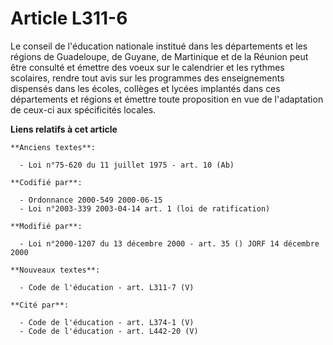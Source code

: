 # Article L311-6

Le conseil de l'éducation nationale institué dans les départements et les régions de Guadeloupe, de Guyane, de Martinique et
de la Réunion peut être consulté et émettre des voeux sur le calendrier et les rythmes scolaires, rendre tout avis sur les
programmes des enseignements dispensés dans les écoles, collèges et lycées implantés dans ces départements et régions et
émettre toute proposition en vue de l'adaptation de ceux-ci aux spécificités locales.

**Liens relatifs à cet article**

	**Anciens textes**:

	  - Loi n°75-620 du 11 juillet 1975 - art. 10 (Ab)

	**Codifié par**:

	  - Ordonnance 2000-549 2000-06-15
	  - Loi n°2003-339 2003-04-14 art. 1 (loi de ratification)

	**Modifié par**:

	  - Loi n°2000-1207 du 13 décembre 2000 - art. 35 () JORF 14 décembre 2000

	**Nouveaux textes**:

	  - Code de l'éducation - art. L311-7 (V)

	**Cité par**:

	  - Code de l'éducation - art. L374-1 (V)
	  - Code de l'éducation - art. L442-20 (V)
